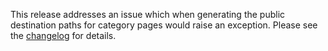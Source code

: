 <!--
template: articlepage.html
title: Trio v0.0.5 | Trio Blog
appendToTarget: true
category: releases
tag: v0.0.5
articleTitle: Trio v0.0.5
-->
This release addresses an issue which when generating the public destination paths for category pages would raise an exception. Please see the <a target="_blank" href="https://github.com/4awpawz/trio/tree/master#v005">changelog</a> for details.
<!-- end -->